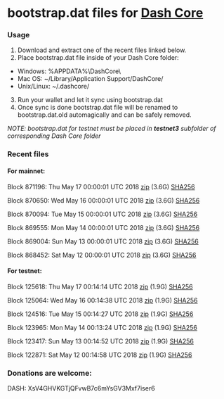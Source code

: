 # bootstrap.dat files for [Dash Core](https://www.dash.org)

### Usage

1. Download and extract one of the recent files linked below.
2. Place bootstrap.dat file inside of your Dash Core folder:
 - Windows: %APPDATA%\DashCore\
 - Mac OS: ~/Library/Application Support/DashCore/
 - Unix/Linux: ~/.dashcore/
3. Run your wallet and let it sync using bootstrap.dat
4. Once sync is done bootstrap.dat file will be renamed to bootstrap.dat.old automagically and can be safely removed.

_NOTE: bootstrap.dat for testnet must be placed in **testnet3** subfolder of corresponding Dash Core folder_

### Recent files

#### For mainnet:

Block 871196: Thu May 17 00:00:01 UTC 2018 [zip](https://dash-bootstrap.ams3.digitaloceanspaces.com/mainnet/2018-05-17/bootstrap.dat.zip) (3.6G) [SHA256](https://dash-bootstrap.ams3.digitaloceanspaces.com/mainnet/2018-05-17/sha256.txt)

Block 870650: Wed May 16 00:00:01 UTC 2018 [zip](https://dash-bootstrap.ams3.digitaloceanspaces.com/mainnet/2018-05-16/bootstrap.dat.zip) (3.6G) [SHA256](https://dash-bootstrap.ams3.digitaloceanspaces.com/mainnet/2018-05-16/sha256.txt)

Block 870094: Tue May 15 00:00:01 UTC 2018 [zip](https://dash-bootstrap.ams3.digitaloceanspaces.com/mainnet/2018-05-15/bootstrap.dat.zip) (3.6G) [SHA256](https://dash-bootstrap.ams3.digitaloceanspaces.com/mainnet/2018-05-15/sha256.txt)

Block 869555: Mon May 14 00:00:01 UTC 2018 [zip](https://dash-bootstrap.ams3.digitaloceanspaces.com/mainnet/2018-05-14/bootstrap.dat.zip) (3.6G) [SHA256](https://dash-bootstrap.ams3.digitaloceanspaces.com/mainnet/2018-05-14/sha256.txt)

Block 869004: Sun May 13 00:00:01 UTC 2018 [zip](https://dash-bootstrap.ams3.digitaloceanspaces.com/mainnet/2018-05-13/bootstrap.dat.zip) (3.6G) [SHA256](https://dash-bootstrap.ams3.digitaloceanspaces.com/mainnet/2018-05-13/sha256.txt)

Block 868452: Sat May 12 00:00:01 UTC 2018 [zip](https://dash-bootstrap.ams3.digitaloceanspaces.com/mainnet/2018-05-12/bootstrap.dat.zip) (3.6G) [SHA256](https://dash-bootstrap.ams3.digitaloceanspaces.com/mainnet/2018-05-12/sha256.txt)


#### For testnet:

Block 125618: Thu May 17 00:14:14 UTC 2018 [zip](https://dash-bootstrap.ams3.digitaloceanspaces.com/testnet/2018-05-17/bootstrap.dat.zip) (1.9G) [SHA256](https://dash-bootstrap.ams3.digitaloceanspaces.com/testnet/2018-05-17/sha256.txt)

Block 125064: Wed May 16 00:14:38 UTC 2018 [zip](https://dash-bootstrap.ams3.digitaloceanspaces.com/testnet/2018-05-16/bootstrap.dat.zip) (1.9G) [SHA256](https://dash-bootstrap.ams3.digitaloceanspaces.com/testnet/2018-05-16/sha256.txt)

Block 124516: Tue May 15 00:14:27 UTC 2018 [zip](https://dash-bootstrap.ams3.digitaloceanspaces.com/testnet/2018-05-15/bootstrap.dat.zip) (1.9G) [SHA256](https://dash-bootstrap.ams3.digitaloceanspaces.com/testnet/2018-05-15/sha256.txt)

Block 123965: Mon May 14 00:13:24 UTC 2018 [zip](https://dash-bootstrap.ams3.digitaloceanspaces.com/testnet/2018-05-14/bootstrap.dat.zip) (1.9G) [SHA256](https://dash-bootstrap.ams3.digitaloceanspaces.com/testnet/2018-05-14/sha256.txt)

Block 123417: Sun May 13 00:14:52 UTC 2018 [zip](https://dash-bootstrap.ams3.digitaloceanspaces.com/testnet/2018-05-13/bootstrap.dat.zip) (1.9G) [SHA256](https://dash-bootstrap.ams3.digitaloceanspaces.com/testnet/2018-05-13/sha256.txt)

Block 122871: Sat May 12 00:14:58 UTC 2018 [zip](https://dash-bootstrap.ams3.digitaloceanspaces.com/testnet/2018-05-12/bootstrap.dat.zip) (1.9G) [SHA256](https://dash-bootstrap.ams3.digitaloceanspaces.com/testnet/2018-05-12/sha256.txt)


### Donations are welcome:

DASH: XsV4GHVKGTjQFvwB7c6mYsGV3Mxf7iser6
